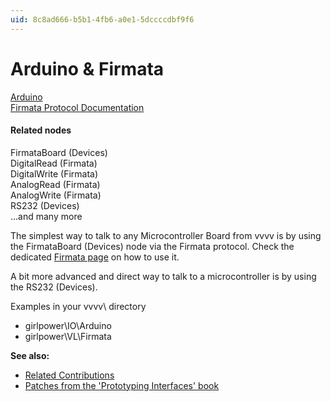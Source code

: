 ```yaml
---
uid: 8c8ad666-b5b1-4fb6-a0e1-5dccccdbf9f6
---
```


# Arduino & Firmata

<a href="http://arduino.cc/" class="extURL" target="_blank">Arduino</a>  
<a href="https://github.com/firmata/protocol" class="extURL" target="_blank">Firmata Protocol Documentation</a>  

#### Related nodes
<span class="node">FirmataBoard (Devices)</span>  
<span class="node">DigitalRead (Firmata)</span>  
<span class="node">DigitalWrite (Firmata)</span>  
<span class="node">AnalogRead (Firmata)</span>  
<span class="node">AnalogWrite (Firmata)</span>  
<span class="node">RS232 (Devices)</span>  
...and many more  

The simplest way to talk to any Microcontroller Board from vvvv is by using the <span class="node">FirmataBoard (Devices)</span> node via the Firmata protocol. Check the dedicated [Firmata page](xref:5b3459c4-ea4a-40a1-8bf9-60d4c0a0f5ef) on how to use it.  

A bit more advanced and direct way to talk to a microcontroller is by using the <span class="node">RS232 (Devices)</span>.  

Examples in your vvvv\ directory  
* girlpower\IO\Arduino  
* girlpower\VL\Firmata  

**See also:**  
* <a href="https://vvvv.org/contributions/1353+1351+2439+1352+7934+2438+1354+1355/4127+3036+5126+2446+4118+3791" class="extURL" target="_blank">Related Contributions</a>  
* <a href="http://prototypinginterfaces.com/category/patches/" class="extURL" target="_blank">Patches from the 'Prototyping Interfaces' book</a>  



